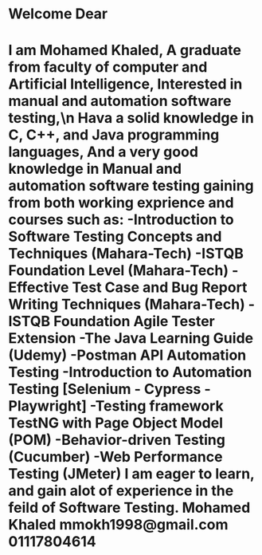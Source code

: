 <h1>Welcome Dear<h1/>
  <artical>
I am Mohamed Khaled, A graduate from faculty of computer and Artificial Intelligence, Interested in manual and automation software testing,\n
Hava a solid knowledge in C, C++, and Java programming languages, And a very good knowledge in Manual and automation software testing  gaining from both working exprience and courses such as:
-Introduction to Software Testing Concepts and Techniques (Mahara-Tech)
-ISTQB Foundation Level (Mahara-Tech)
-Effective Test Case and Bug Report Writing Techniques (Mahara-Tech)
-ISTQB Foundation Agile Tester Extension
-The Java Learning Guide (Udemy)
-Postman API Automation Testing
-Introduction to Automation Testing [Selenium - Cypress - Playwright]
-Testing framework TestNG with Page Object Model (POM)
-Behavior-driven Testing (Cucumber)
-Web Performance Testing (JMeter)
  </artical>
<break></break>
<artical>
I am eager to learn, and gain alot of experience in the feild of Software Testing. 
</artical>
<List title="Contact Info">
Mohamed Khaled
mmokh1998@gmail.com
01117804614
</List>

